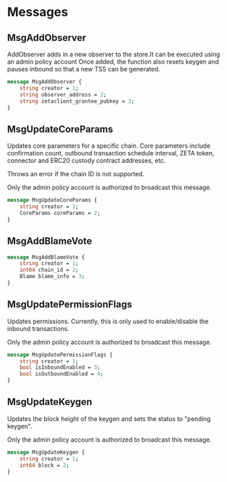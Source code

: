 # Messages

## MsgAddObserver

AddObserver adds in a new observer to the store.It can be executed using an admin policy account
Once added, the function also resets keygen and pauses inbound so that a new TSS can be generated.

```proto
message MsgAddObserver {
	string creator = 1;
	string observer_address = 2;
	string zetaclient_grantee_pubkey = 3;
}
```

## MsgUpdateCoreParams

Updates core parameters for a specific chain. Core parameters include
confirmation count, outbound transaction schedule interval, ZETA token,
connector and ERC20 custody contract addresses, etc.

Throws an error if the chain ID is not supported.

Only the admin policy account is authorized to broadcast this message.

```proto
message MsgUpdateCoreParams {
	string creator = 1;
	CoreParams coreParams = 2;
}
```

## MsgAddBlameVote

```proto
message MsgAddBlameVote {
	string creator = 1;
	int64 chain_id = 2;
	Blame blame_info = 3;
}
```

## MsgUpdatePermissionFlags

Updates permissions. Currently, this is only used to enable/disable the
inbound transactions.

Only the admin policy account is authorized to broadcast this message.

```proto
message MsgUpdatePermissionFlags {
	string creator = 1;
	bool isInboundEnabled = 3;
	bool isOutboundEnabled = 4;
}
```

## MsgUpdateKeygen

Updates the block height of the keygen and sets the status to "pending
keygen".

Only the admin policy account is authorized to broadcast this message.

```proto
message MsgUpdateKeygen {
	string creator = 1;
	int64 block = 2;
}
```

